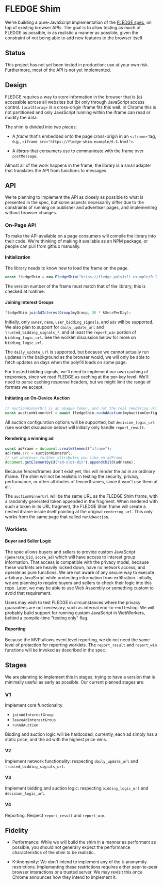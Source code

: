 # FLEDGE Shim

We're building a pure-JavaScript implementation of the
[FLEDGE spec](https://github.com/WICG/turtledove/blob/master/FLEDGE.md), on top
of existing browser APIs. The goal is to allow testing as much of FLEDGE as
possible, in as realistic a manner as possible, given the constraint of not
being able to add new features to the browser itself.

## Status

This project has not yet been tested in production; use at your own risk.
Furthermore, most of the API is not yet implemented.

## Design

FLEDGE requires a way to store information in the browser that is (a) accessible
across all websites but (b) only through JavaScript access control.
`localStorage` in a cross-origin iframe fits this well. In Chrome this is not
partitioned and only JavaScript running within the iframe can read or modify the
data.

The shim is divided into two pieces:

- A _frame_ that's embedded onto the page cross-origin in an `<iframe>` tag,
  e.g., `<iframe src="https://fledge-shim.example/0.1.html">`.

- A _library_ that consumers use to communicate with the frame over
  `postMessage`.

Almost all of the work happens in the frame; the library is a small adapter that
translates the API from functions to messages.

## API

We're planning to implement the API as closely as possible to what is presented
in the spec, but some aspects necessarily differ due to the constraints of
running on publisher and advertiser pages, and implementing without browser
changes.

### On-Page API

To make the API available on a page consumers will compile the library into
their code. We're thinking of making it available as an NPM package, or people
can pull from github manually.

#### Initialization

The library needs to know how to load the frame on the page.

```javascript
const fledgeShim = new FledgeShim("https://fledge-polyfill.example/0.1.html");
```

The version number of the frame must match that of the library; this is checked
at runtime.

#### Joining Interest Groups

```javascript
fledgeShim.joinAdInterestGroup(myGroup, 30 * kSecsPerDay);
```

Initially, only `owner`, `name`, `user_bidding_signals`, and `ads` will be
supported. We also plan to support for `daily_update_url` and
`trusted_bidding_signals_*`, and at least the `report_win` portion of
`bidding_logic_url`. See the worklet discussion below for more on
`bidding_logic_url`.

The `daily_update_url` is supported, but because we cannot actually run updates
in the background as the browser would, we will only be able to fetch updates on
days when the polyfill loads on some page.

For trusted bidding signals, we'll need to implement our own caching of
responses, since we read FLEDGE as caching at the per-key level. We'll need to
parse caching response headers, but we might limit the range of formats we
accept.

#### Initiating an On-Device Auction

```javascript
// auctionWinnerUrl is an opaque token, and not the real rendering url
const auctionWinnerUrl = await fledgeShim.runAdAuction(myAuctionConfig);
```

All auction configuration options will be supported, but `decision_logic_url`
(see worklet discussion below) will initially only handle `report_result`.

#### Rendering a winning ad

```javascript
const adFrame = document.createElement("iframe");
adFrame.src = auctionWinnerUrl;
// set whatever further attributes you like on adFrame
document.getElementById("ad-slot-div").appendChild(adFrame);
```

Because fencedframes don't exist yet, this will render the ad in an ordinary
iframe. The shim will not be realistic in testing the security, privacy,
performance, or other attributes of fencedframes, since it won't use them at
all.

The `auctionWinnerUrl` will be the same URL as the FLEDGE Shim frame, with a
randomly generated token appended in the fragment. When rendered with such a
token in its URL fragment, the FLEDGE Shim frame will create a nested iframe
inside itself pointing at the original `rendering_url`. This only works from the
same page that called `runAdAuction`.

### Worklets

#### Buyer and Seller Logic

The spec allows buyers and sellers to provide custom JavaScript (`generate_bid`,
`score_ad`) which will have access to interest group information. That access is
compatible with the privacy model, because these worklets are heavily locked
down, have no network access, and operate as pure functions. We are not aware of
any secure way to execute arbitrary JavaScript while protecting information from
exfiltration. Initially, we are planning to require buyers and sellers to check
their logic into this repo. Later, we may be able to use Web Assembly or
something custom to avoid that requirement.

Users may wish to test FLEDGE in circumstances where the privacy guarantees are
not necessary, such as internal end-to-end testing. We will probably build
support for running custom JavaScript in WebWorkers, behind a compile-time
"testing only" flag.

#### Reporting

Because the MVP allows event level reporting, we do not need the same level of
protection for reporting worklets. The `report_result` and `report_win`
functions will be invoked as described in the spec.

## Stages

We are planning to implement this in stages, trying to have a version that is
minimally useful as early as possible. Our current planned stages are:

### V1

Implement core functionality:

- `joinAdInterestGroup`
- `leaveAdInterestGroup`
- `runAdAuction`

Bidding and auction logic will be hardcoded; currently, each ad simply has a
static price, and the ad with the highest price wins.

#### V2

Implement network functionality: respecting `daily_update_url` and
`trusted_bidding_signals_url`.

#### V3

Implement bidding and auction logic: respecting `bidding_logic_url` and
`decision_logic_url`.

#### V4

Reporting. Respect `report_result` and `report_win`.

## Fidelity

- Performance: While we will build the shim in a manner as performant as
  possible, you should not generally expect the performance characteristics of
  the shim to be realistic.

- K-Anonymity: We don't intend to implement any of the k-anonymity restrictions.
  Implementing these restrictions requires either peer-to-peer browser
  interactions or a trusted server. We may revisit this once Chrome announces
  how they intend to implement it.

